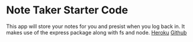 # Note Taker Starter Code
This app will store your notes for you and presist when you log back in.
It makes use of the express package along with fs and node.
[Heroku](https://pure-brook-57622.herokuapp.com/)
[Github](https://twfb29.github.io/Note_Taker/)